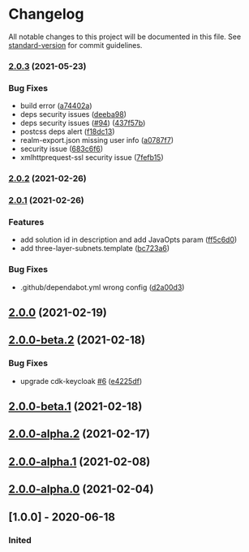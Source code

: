 # Changelog

All notable changes to this project will be documented in this file. See [standard-version](https://github.com/conventional-changelog/standard-version) for commit guidelines.

### [2.0.3](https://github.com/aws-samples/keycloak-on-aws/compare/v2.0.2...v2.0.3) (2021-05-23)


### Bug Fixes

* build error ([a74402a](https://github.com/aws-samples/keycloak-on-aws/commit/a74402a8eee3c5632efd9cf88ff4b0b4c83e73d7))
* deps security issues ([deeba98](https://github.com/aws-samples/keycloak-on-aws/commit/deeba9885deed9a714ba216050ac9b87b794534b))
* deps security issues ([#94](https://github.com/aws-samples/keycloak-on-aws/issues/94)) ([437f57b](https://github.com/aws-samples/keycloak-on-aws/commit/437f57b626358de5aab7aaf0ee099385f7637f8a))
* postcss deps alert ([f18dc13](https://github.com/aws-samples/keycloak-on-aws/commit/f18dc139afe6b2b9a28fa05cdb013542347a8a22))
* realm-export.json missing user info ([a0787f7](https://github.com/aws-samples/keycloak-on-aws/commit/a0787f761a2788b1094e3e85558ac70fb1eea4a3))
* security issue ([683c6f6](https://github.com/aws-samples/keycloak-on-aws/commit/683c6f6a87e6ad2c81243b9a3d06c36659ac8781))
* xmlhttprequest-ssl security issue ([7fefb15](https://github.com/aws-samples/keycloak-on-aws/commit/7fefb15befff2b0ca89346f0878984712abdc968))

### [2.0.2](https://github.com/aws-samples/keycloak-on-aws/compare/v2.0.1...v2.0.2) (2021-02-26)

### [2.0.1](https://github.com/aws-samples/keycloak-on-aws/compare/v2.0.0...v2.0.1) (2021-02-26)


### Features

* add solution id in description and add JavaOpts param ([ff5c6d0](https://github.com/aws-samples/keycloak-on-aws/commit/ff5c6d05bc65d7e54aef362faa4008f972b063e6))
* add three-layer-subnets.template ([bc723a6](https://github.com/aws-samples/keycloak-on-aws/commit/bc723a6431584d64ba33695402bd9e16d44f21ba))


### Bug Fixes

* .github/dependabot.yml wrong config ([d2a00d3](https://github.com/aws-samples/keycloak-on-aws/commit/d2a00d30dee2b1577abba5c37f555b260133b5c0))

## [2.0.0](https://github.com/aws-samples/keycloak-on-aws/compare/v2.0.0-beta.2...v2.0.0) (2021-02-19)

## [2.0.0-beta.2](https://github.com/aws-samples/keycloak-on-aws/compare/v2.0.0-beta.1...v2.0.0-beta.2) (2021-02-18)


### Bug Fixes

* upgrade cdk-keycloak [#6](https://github.com/aws-samples/keycloak-on-aws/issues/6) ([e4225df](https://github.com/aws-samples/keycloak-on-aws/commit/e4225dfaae1650e5186e05905628eb4789d302e5))

## [2.0.0-beta.1](https://github.com/aws-samples/keycloak-on-aws/compare/v2.0.0-alpha.2...v2.0.0-beta.1) (2021-02-18)

## [2.0.0-alpha.2](v2.0.0-alpha.1...v2.0.0-alpha.2) (2021-02-17)

## [2.0.0-alpha.1](v2.0.0-alpha.0...v2.0.0-alpha.1) (2021-02-08)

## [2.0.0-alpha.0](v1.0.0...v2.0.0-alpha.0) (2021-02-04)

## [1.0.0] - 2020-06-18
### Inited
